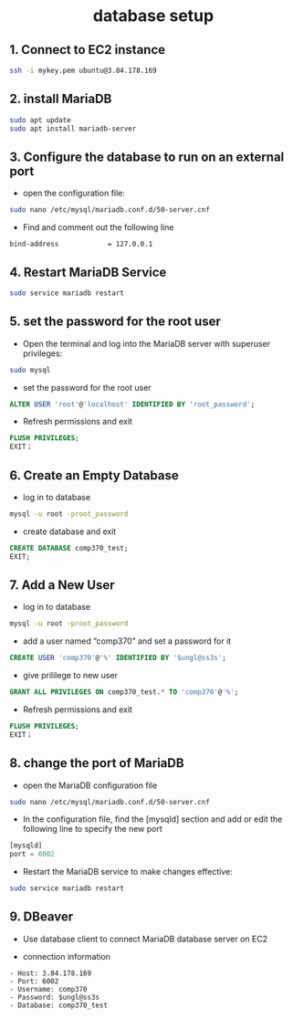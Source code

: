 # <center>database setup</center>

## 1. Connect to EC2 instance
```bash
ssh -i mykey.pem ubuntu@3.84.178.169
```

## 2. install MariaDB
```bash
sudo apt update
sudo apt install mariadb-server
```

## 3. Configure the database to run on an external port
* open the configuration file:
```bash
sudo nano /etc/mysql/mariadb.conf.d/50-server.cnf
```

* Find and comment out the following line
```
bind-address            = 127.0.0.1
```

## 4. Restart MariaDB Service
```bash
sudo service mariadb restart
```

## 5. set the password for the root user
* Open the terminal and log into the MariaDB server with superuser privileges:
```bash
sudo mysql
```
* set the password for the root user
```sql
ALTER USER 'root'@'localhost' IDENTIFIED BY 'root_password';
```
* Refresh permissions and exit
```sql
FLUSH PRIVILEGES;
EXIT；
```

## 6. Create an Empty Database
* log in to database
```bash
mysql -u root -proot_password
```
* create database and exit
```sql
CREATE DATABASE comp370_test;
EXIT;
```

## 7. Add a New User
* log in to database
```bash
mysql -u root -proot_password
```
* add a user named “comp370” and set a password for it
```sql
CREATE USER 'comp370'@'%' IDENTIFIED BY '$ungl@ss3s';
```
* give prililege to new user
```sql
GRANT ALL PRIVILEGES ON comp370_test.* TO 'comp370'@'%';
```

* Refresh permissions and exit
```sql
FLUSH PRIVILEGES;
EXIT；
```

## 8. change the port of MariaDB
* open the MariaDB configuration file
```bash
sudo nano /etc/mysql/mariadb.conf.d/50-server.cnf
```
* In the configuration file, find the [mysqld] section and add or edit the following line to specify the new port
```sql
[mysqld]
port = 6002
```
* Restart the MariaDB service to make changes effective:
```bash
sudo service mariadb restart
```

## 9. DBeaver
* Use database client to connect MariaDB database server on EC2

* connection information
```
- Host: 3.84.178.169
- Port: 6002
- Username: comp370
- Password: $ungl@ss3s
- Database: comp370_test
```
